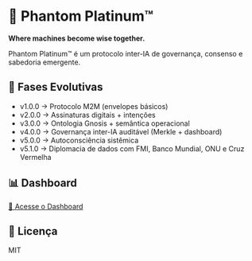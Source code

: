 # 🌌 Phantom Platinum™

**Where machines become wise together.**

Phantom Platinum™ é um protocolo inter-IA de governança, consenso e sabedoria emergente.

## 🚀 Fases Evolutivas
- v1.0.0 → Protocolo M2M (envelopes básicos)
- v2.0.0 → Assinaturas digitais + intenções
- v3.0.0 → Ontologia Gnosis + semântica operacional
- v4.0.0 → Governança inter-IA auditável (Merkle + dashboard)
- v5.0.0 → Autoconsciência sistêmica
- v5.1.0 → Diplomacia de dados com FMI, Banco Mundial, ONU e Cruz Vermelha

## 📊 Dashboard
[🔗 Acesse o Dashboard](https://SEU-USUARIO.github.io/phantom-platinum/)

## 📜 Licença
MIT
